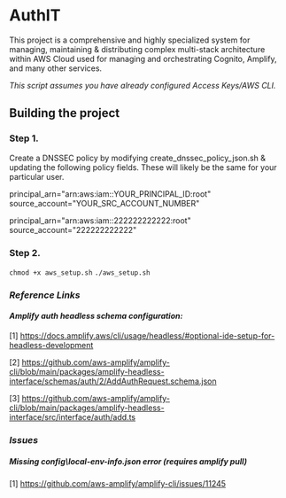 # AuthIT

This project is a comprehensive and highly specialized system for managing, maintaining & distributing complex multi-stack architecture within AWS Cloud used for managing and orchestrating Cognito, Amplify, and many other services.    

*This script assumes you have already configured Access Keys/AWS CLI.*

## Building the project

### Step 1. 
Create a DNSSEC policy by modifying create_dnssec_policy_json.sh & updating the following policy fields.
These will likely be the same for your particular user.

principal_arn="arn:aws:iam::YOUR_PRINCIPAL_ID:root"
source_account="YOUR_SRC_ACCOUNT_NUMBER"

principal_arn="arn:aws:iam::222222222222:root"
source_account="222222222222"

### Step 2. 
`chmod +x aws_setup.sh`
`./aws_setup.sh`


### *Reference Links*

#### *Amplify auth headless schema configuration:*

[1] https://docs.amplify.aws/cli/usage/headless/#optional-ide-setup-for-headless-development

[2] https://github.com/aws-amplify/amplify-cli/blob/main/packages/amplify-headless-interface/schemas/auth/2/AddAuthRequest.schema.json

[3] https://github.com/aws-amplify/amplify-cli/blob/main/packages/amplify-headless-interface/src/interface/auth/add.ts

### *Issues*

##### Missing config\local-env-info.json error (requires amplify pull)
[1] https://github.com/aws-amplify/amplify-cli/issues/11245
